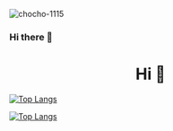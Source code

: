 <p align="left"> <img src="https://komarev.com/ghpvc/?username=chocho-1115" alt="chocho-1115" /> </p>

### Hi there 👋
<h1 align="center">Hi 👋</h1>

[![Top Langs](https://github-readme-stats.vercel.app/api?username=chocho-1115&show_icons=true&hide_title=false&hide_border=true&hide_rank=true&theme=radical)](https://github.com/chocho-1115)

[![Top Langs](https://github-readme-stats.vercel.app/api/top-langs/?username=chocho-1115&layout=compact)](https://github.com/chocho-1115)

<!-- [![Readme Card](https://github-readme-stats.vercel.app/api/pin/?username=chocho-1115&repo=h5-webp)](https://github.com/chocho-1115) -->
